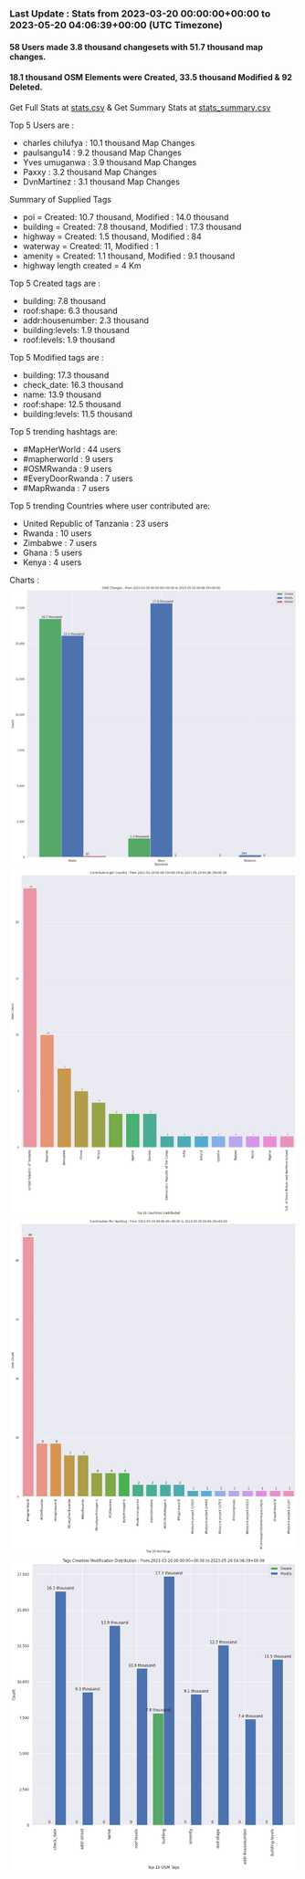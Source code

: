 ### Last Update : Stats from 2023-03-20 00:00:00+00:00 to 2023-05-20 04:06:39+00:00 (UTC Timezone)

#### 58 Users made 3.8 thousand changesets with 51.7 thousand map changes.
#### 18.1 thousand OSM Elements were Created, 33.5 thousand Modified & 92 Deleted.
Get Full Stats at [stats.csv](/stats/mapherworld/Daily/stats.csv)
 & Get Summary Stats at [stats_summary.csv](/stats/mapherworld/Daily/stats_summary.csv)

Top 5 Users are : 
- charles chilufya : 10.1 thousand Map Changes
- paulsangu14 : 9.2 thousand Map Changes
- Yves umuganwa : 3.9 thousand Map Changes
- Paxxy : 3.2 thousand Map Changes
- DvnMartinez : 3.1 thousand Map Changes

Summary of Supplied Tags
- poi = Created: 10.7 thousand, Modified : 14.0 thousand
- building = Created: 7.8 thousand, Modified : 17.3 thousand
- highway = Created: 1.5 thousand, Modified : 84
- waterway = Created: 11, Modified : 1
- amenity = Created: 1.1 thousand, Modified : 9.1 thousand
- highway length created = 4 Km


Top 5 Created tags are :
- building: 7.8 thousand
- roof:shape: 6.3 thousand
- addr:housenumber: 2.3 thousand
- building:levels: 1.9 thousand
- roof:levels: 1.9 thousand


Top 5 Modified tags are :
- building: 17.3 thousand
- check_date: 16.3 thousand
- name: 13.9 thousand
- roof:shape: 12.5 thousand
- building:levels: 11.5 thousand


Top 5 trending hashtags are:
- #MapHerWorld : 44 users
- #mapherworld : 9 users
- #OSMRwanda : 9 users
- #EveryDoorRwanda : 7 users
- #MapRwanda : 7 users


Top 5 trending Countries where user contributed are:
- United Republic of Tanzania : 23 users
- Rwanda : 10 users
- Zimbabwe : 7 users
- Ghana : 5 users
- Kenya : 4 users


 Charts : 
![Alt text](./stats_osm_changes.png) 
![Alt text](./stats_users_per_country.png) 
![Alt text](./stats_users_per_hashtag.png) 
![Alt text](./stats_tags.png) 
